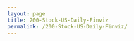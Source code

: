 ```yaml
---
layout: page
title: 200-Stock-US-Daily-Finviz
permalink: /200-Stock-US-Daily-Finviz/
---
```


<div id="output"></div>
<!-- Load Babel -->
<script src="https://unpkg.com/babel-standalone@6/babel.min.js"></script>

<!-- Your custom script here -->
<script type="text/babel">

var list ;
var i;

$.get( "https://topuhit.github.io/stocks/assets/stock-list.json", function( data ) {
 list = data;
 
var text = ""

for (i = 0; i < list.length; i++) {
    text +=   `<a href="https://finviz.com/quote.ashx?t=${list[i]}" target="_blank"> <img src="https://finviz.com/chart.ashx?t=${list[i]}&ty=c&ta=1&p=d&s=l" class="padding"></a>
    
    `
  
}


document.getElementById('output').innerHTML = text;
});


</script>

<style type="text/css">
			#output {
			margin: 0 auto;
			/*width: 80%;*/
			/*text-align: center;*/
		}
  .padding {
  	padding: 20px;
  }
</style>




